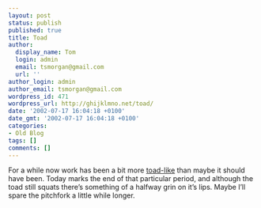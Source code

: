 ```yaml
---
layout: post
status: publish
published: true
title: Toad
author:
  display_name: Tom
  login: admin
  email: tsmorgan@gmail.com
  url: ''
author_login: admin
author_email: tsmorgan@gmail.com
wordpress_id: 471
wordpress_url: http://ghijklmno.net/toad/
date: '2002-07-17 16:04:18 +0100'
date_gmt: '2002-07-17 16:04:18 +0100'
categories:
- Old Blog
tags: []
comments: []
---
```

<!-- more -->

<p>For a while now work has been a bit more <a href="http://www.cs.rice.edu/~ssiyer/minstrels/txt/544.txt">toad-like</a> than maybe it should have been.  Today marks the end of that particular period, and although the toad still squats there&#8217;s something of a halfway grin on it&#8217;s lips. Maybe I&#8217;ll spare the pitchfork a little while longer.</p>

